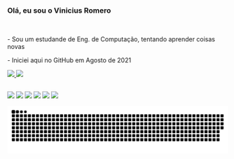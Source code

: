 ### Olá, eu sou o Vinicius Romero  
<br>

<p>- Sou um estudande de Eng. de Computação, tentando aprender coisas novas</p>
<p>- Iniciei aqui no GitHub em Agosto de 2021</p>
  
 <div>
  <a href="https://github.com/Romerozito">
  <img height="150em" src="https://github-readme-stats.vercel.app/api?username=Romerozito&show_icons=true&theme=dracula&include_all_commits=true&count_private=true"/>
  <img height="150em" src="https://github-readme-stats.vercel.app/api/top-langs/?username=Romerozito&layout=compact&langs_count=7&theme=dracula"/>
</div>
    
  ##
 
<div> 
    <a href="https://instagram.com/vinicius_romero_" target="_blank"><img src="https://img.shields.io/badge/-Instagram-%23E4405F?style=for-the-badge&logo=instagram&logoColor=white" target="_blank"></a>
 	<a href="https://www.twitch.tv/Romerozito" target="_blank"><img src="https://img.shields.io/badge/Twitch-9146FF?style=for-the-badge&logo=twitch&logoColor=white" target="_blank"></a>
 <a href="https://discord.gg/WQmVcXZ27G" target="_blank"><img src="https://img.shields.io/badge/Discord-7289DA?style=for-the-badge&logo=discord&logoColor=white" target="_blank"></a> 
  <a href = "mailto:romerozitor@gmail.com"><img src="https://img.shields.io/badge/-Gmail-%23333?style=for-the-badge&logo=gmail&logoColor=white" target="_blank"></a>
  <a href="https://www.linkedin.com/in/vinicius-de-name-romero/" target="_blank"><img src="https://img.shields.io/badge/-LinkedIn-%230077B5?style=for-the-badge&logo=linkedin&logoColor=white" target="_blank"></a> 
  <a href="https://www.youtube.com/channel/UC23j6goOw52CY3be2nqxPVg" target="_blank"><img src="https://img.shields.io/badge/YouTube-FF0000?style=for-the-badge&logo=youtube&logoColor=white" target="_blank"></a>
 
  ![Snake animation](https://github.com/Romerozito/Romerozito/blob/output/github-contribution-grid-snake.svg)
 </div>  
